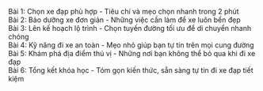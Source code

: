 Bài 1: Chọn xe đạp phù hợp - Tiêu chí và mẹo chọn nhanh trong 2 phút  
Bài 2: Bảo dưỡng xe đơn giản - Những việc cần làm để xe luôn bền đẹp  
Bài 3: Lên kế hoạch lộ trình - Chọn tuyến đường tối ưu để di chuyển nhanh chóng  
Bài 4: Kỹ năng đi xe an toàn - Mẹo nhỏ giúp bạn tự tin trên mọi cung đường  
Bài 5: Khám phá địa điểm thú vị - Những nơi bạn không thể bỏ qua khi đi xe đạp  
Bài 6: Tổng kết khóa học - Tóm gọn kiến thức, sẵn sàng tự tin đi xe đạp tiết kiệm